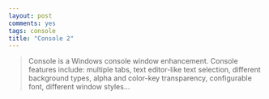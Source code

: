 ```yaml
---
layout: post
comments: yes
tags: console
title: "Console 2"
---
```


> Console is a Windows console window enhancement. Console features include: multiple tabs, text editor-like text selection, different background types, alpha and color-key transparency, configurable font, different window styles...